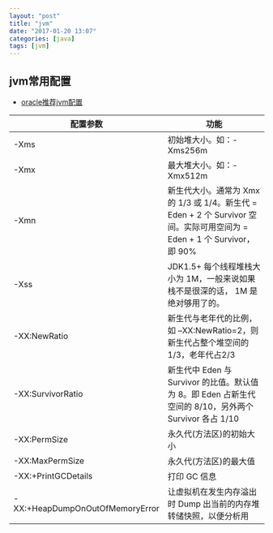 ```yaml
---
layout: "post"
title: "jvm"
date: "2017-01-20 13:07"
categories: [java]
tags: [jvm]
---
```



## jvm常用配置

- [oracle推荐jvm配置](http://www.oracle.com/technetwork/java/javase/tech/vmoptions-jsp-140102.html)

 配置参数|	功能
 ---------|----------
-Xms|	初始堆大小。如：-Xms256m
-Xmx|	最大堆大小。如：-Xmx512m
-Xmn|	新生代大小。通常为 Xmx 的 1/3 或 1/4。新生代 = Eden + 2 个 Survivor 空间。实际可用空间为 = Eden + 1 个 Survivor，即 90%
-Xss|	JDK1.5+ 每个线程堆栈大小为 1M，一般来说如果栈不是很深的话， 1M 是绝对够用了的。
-XX:NewRatio|	新生代与老年代的比例，如 –XX:NewRatio=2，则新生代占整个堆空间的1/3，老年代占2/3
-XX:SurvivorRatio|	新生代中 Eden 与 Survivor 的比值。默认值为 8。即 Eden 占新生代空间的 8/10，另外两个 Survivor 各占 1/10
-XX:PermSize|	永久代(方法区)的初始大小
-XX:MaxPermSize|	永久代(方法区)的最大值
-XX:+PrintGCDetails|	打印 GC 信息
-XX:+HeapDumpOnOutOfMemoryError|	让虚拟机在发生内存溢出时 Dump 出当前的内存堆转储快照，以便分析用